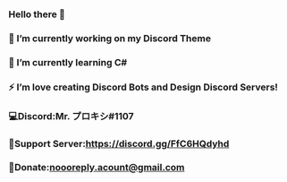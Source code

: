### Hello there 👋
### 🔭 I’m currently working on my Discord Theme
### 📖 I’m currently learning C#
### ⚡ I’m love creating Discord Bots and Design Discord Servers!
### 💻Discord:Mr. プロキシ#1107                                 
### 📛Support Server:https://discord.gg/FfC6HQdyhd                            
### 💸Donate:noooreply.acount@gmail.com                                 


